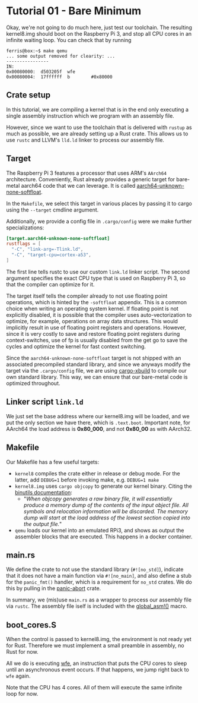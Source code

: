 # Tutorial 01 - Bare Minimum

Okay, we're not going to do much here, just test our toolchain. The resulting
kernel8.img should boot on the Raspberry Pi 3, and stop all CPU cores in an
infinite waiting loop. You can check that by running

```console
ferris@box:~$ make qemu
... some output removed for clearity: ...
----------------
IN:
0x00080000:  d503205f  wfe
0x00080004:  17ffffff  b        #0x80000
```

## Crate setup

In this tutorial, we are compiling a kernel that is in the end only executing a
single assembly instruction which we program with an assembly file.

However, since we want to use the toolchain that is delivered with `rustup` as
much as possible, we are already setting up a Rust crate. This allows us to use
`rustc` and LLVM's `lld.ld` linker to process our assembly file.

## Target

The Raspberry Pi 3 features a processor that uses ARM's `AArch64` architecture.
Conveniently, Rust already provides a generic target for bare-metal aarch64 code
that we can leverage. It is called [aarch64-unknown-none-softfloat].

[aarch64-unknown-none-softfloat]: https://github.com/rust-lang/rust/blob/master/src/librustc_target/spec/aarch64_unknown_none_softfloat.rs

In the `Makefile`, we select this target in various places by passing it to
cargo using the `--target` cmdline argument.

Additionally, we provide a config file in `.cargo/config` were we make further
specializations:

```toml
[target.aarch64-unknown-none-softfloat]
rustflags = [
  "-C", "link-arg=-Tlink.ld",
  "-C", "target-cpu=cortex-a53",
]
```

The first line tells rustc to use our custom `link.ld` linker script. The
second argument specifies the exact CPU type that is used on Raspberry Pi 3, so
that the compiler can optimize for it.

The target itself tells the compiler already to not use floating point
operations, which is hinted by the `-softfloat` appendix. This is a common
choice when writing an operating system kernel. If floating point is not
explicitly disabled, it is possible that the compiler uses auto-vectorization to
optimize, for example, operations on array data structures. This would
implicitly result in use of floating point registers and operations. However,
since it is very costly to save and restore floating point registers during
context-switches, use of fp is usually disabled from the get go to save the
cycles and optimize the kernel for fast context switching.

Since the `aarch64-unknown-none-softfloat` target is not shipped with an associated
precompiled standard library, and since we anyways modify the target via the
`.cargo/config` file, we are using [cargo-xbuild][xbuild] to compile our own
standard library. This way, we can ensure that our bare-metal code is optimized
throughout.

[xbuild]: https://github.com/rust-osdev/cargo-xbuild

## Linker script `link.ld`

We just set the base address where our kernel8.img will be loaded, and we put
the only section we have there, which is `.text.boot`. Important note, for
AArch64 the load address is **0x80_000**, and not **0x80_00** as with AArch32.

## Makefile

Our Makefile has a few useful targets:
- `kernel8` compiles the crate either in release or debug mode. For the latter,
  add `DEBUG=1` before invoking make, e.g. `DEBUG=1 make`
- `kernel8.img` uses `cargo objcopy` to generate our kernel binary. Citing the [binutils documentation][butils]:
    - "_When objcopy generates a raw binary file, it will essentially produce a
      memory dump of the contents of the input object file. All symbols and
      relocation information will be discarded. The memory dump will start at
      the load address of the lowest section copied into the output file._"
- `qemu` loads our kernel into an emulated RPi3, and shows as output the
  assembler blocks that are executed. This happens in a docker container.

[butils]: https://sourceware.org/binutils/docs/binutils/objcopy.html

## main.rs

We define the crate to not use the standard library (`#![no_std]`), indicate
that it does not have a main function via `#![no_main]`, and also define a stub
for the `panic_fmt()` handler, which is a requirement for `no_std` crates. We do
this by pulling in the [panic-abort][pa] crate.

[pa]: https://crates.io/crates/panic-abort

In summary, we (mis)use `main.rs` as a wrapper to process our assembly file via
`rustc`. The assembly file iself is included with the [global_asm!()][gasm]
macro.

[gasm]: https://doc.rust-lang.org/unstable-book/language-features/global-asm.html

## boot_cores.S

When the control is passed to kernel8.img, the environment is not ready yet for
Rust. Therefore we must implement a small preamble in assembly, no Rust for now.

All we do is executing [wfe][wfe], an instruction that puts the CPU cores to
sleep until an asynchronous event occurs. If that happens, we jump right back to
`wfe` again.

[wfe]: http://infocenter.arm.com/help/index.jsp?topic=/com.arm.doc.ddi0360e/CHDBGCFH.html

Note that the CPU has 4 cores. All of them will execute the same infinite loop
for now.
